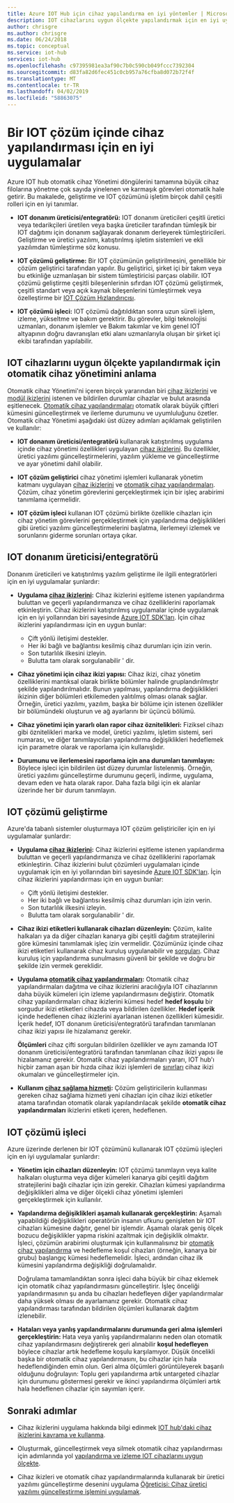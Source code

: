 ```yaml
---
title: Azure IOT Hub için cihaz yapılandırma en iyi yöntemler | Microsoft Docs
description: IOT cihazlarını uygun ölçekte yapılandırmak için en iyi uygulamalar hakkında bilgi edinin
author: chrisgre
ms.author: chrisgre
ms.date: 06/24/2018
ms.topic: conceptual
ms.service: iot-hub
services: iot-hub
ms.openlocfilehash: c97395981ea3af90c7b0c590cb049fccc7392304
ms.sourcegitcommit: d83fa82d6fec451c0cb957a76cfba8d072b72f4f
ms.translationtype: MT
ms.contentlocale: tr-TR
ms.lasthandoff: 04/02/2019
ms.locfileid: "58863075"
---
```

# <a name="best-practices-for-device-configuration-within-an-iot-solution"></a>Bir IOT çözüm içinde cihaz yapılandırması için en iyi uygulamalar

Azure IOT hub otomatik cihaz Yönetimi döngülerini tamamına büyük cihaz filolarına yönetme çok sayıda yinelenen ve karmaşık görevleri otomatik hale getirir. Bu makalede, geliştirme ve IOT çözümünü işletim birçok dahil çeşitli rolleri için en iyi tanımlar.

* **IOT donanım üreticisi/entegratörü:** IOT donanım üreticileri çeşitli üretici veya tedarikçileri üretilen veya başka üreticiler tarafından tümleşik bir IOT dağıtımı için donanım sağlayarak donanım derleyerek tümleştiricileri. Geliştirme ve üretici yazılımı, katıştırılmış işletim sistemleri ve ekli yazılımdan tümleştirme söz konusu.

* **IOT çözümü geliştirme:** Bir IOT çözümünün geliştirilmesini, genellikle bir çözüm geliştirici tarafından yapılır. Bu geliştirici, şirket içi bir takım veya bu etkinliğe uzmanlaşan bir sistem tümleştiricisi parçası olabilir. IOT çözümü geliştirme çeşitli bileşenlerinin sıfırdan IOT çözümü geliştirmek, çeşitli standart veya açık kaynak bileşenlerini tümleştirmek veya özelleştirme bir [IOT Çözüm Hızlandırıcısı](/azure/iot-accelerators/).

* **IOT çözümü işleci:** IOT çözümü dağıtıldıktan sonra uzun süreli işlem, izleme, yükseltme ve bakım gerektirir. Bu görevler, bilgi teknolojisi uzmanları, donanım işlemler ve Bakım takımlar ve kim genel IOT altyapının doğru davranışları etki alanı uzmanlarıyla oluşan bir şirket içi ekibi tarafından yapılabilir.

## <a name="understand-automatic-device-management-for-configuring-iot-devices-at-scale"></a>IOT cihazlarını uygun ölçekte yapılandırmak için otomatik cihaz yönetimini anlama

Otomatik cihaz Yönetimi'ni içeren birçok yararından biri [cihaz ikizlerini](iot-hub-devguide-device-twins.md) ve [modül ikizlerini](iot-hub-devguide-module-twins.md) istenen ve bildirilen durumlar cihazlar ve bulut arasında eşitlenecek. [Otomatik cihaz yapılandırmaları](iot-hub-auto-device-config.md) otomatik olarak büyük çiftleri kümesini güncelleştirmek ve ilerleme durumunu ve uyumluluğunu özetler. Otomatik cihaz Yönetimi aşağıdaki üst düzey adımları açıklamak geliştirilen ve kullanılır:

* **IOT donanım üreticisi/entegratörü** kullanarak katıştırılmış uygulama içinde cihaz yönetimi özellikleri uygulayan [cihaz ikizlerini](iot-hub-devguide-device-twins.md). Bu özellikler, üretici yazılımı güncelleştirmelerini, yazılım yükleme ve güncelleştirme ve ayar yönetimi dahil olabilir.

* **IOT çözüm geliştirici** cihaz yönetimi işlemleri kullanarak yönetim katmanı uygulayan [cihaz ikizlerini](iot-hub-devguide-device-twins.md) ve [otomatik cihaz yapılandırmaları](iot-hub-auto-device-config.md). Çözüm, cihaz yönetim görevlerini gerçekleştirmek için bir işleç arabirimi tanımlama içermelidir.

* **IOT çözüm işleci** kullanan IOT çözümü birlikte özellikle cihazları için cihaz yönetim görevlerini gerçekleştirmek için yapılandırma değişiklikleri gibi üretici yazılımı güncelleştirmelerini başlatma, ilerlemeyi izlemek ve sorunlarını giderme sorunları ortaya çıkar.

## <a name="iot-hardware-manufacturerintegrator"></a>IOT donanım üreticisi/entegratörü

Donanım üreticileri ve katıştırılmış yazılım geliştirme ile ilgili entegratörleri için en iyi uygulamalar şunlardır:

* **Uygulama [cihaz ikizlerini](iot-hub-devguide-device-twins.md):** Cihaz ikizlerini eşitleme istenen yapılandırma buluttan ve geçerli yapılandırmanıza ve cihaz özelliklerini raporlamak etkinleştirin. Cihaz ikizlerini katıştırılmış uygulamalar içinde uygulamak için en iyi yollarından biri sayesinde [Azure IOT SDK'ları](https://github.com/Azure/azure-iot-sdks). İçin cihaz ikizlerini yapılandırması için en uygun bunlar:

    * Çift yönlü iletişimi destekler.
    * Her iki bağlı ve bağlantısı kesilmiş cihaz durumları için izin verin.
    * Son tutarlılık ilkesini izleyin.
    * Bulutta tam olarak sorgulanabilir ' dir.

* **Cihaz yönetimi için cihaz ikizi yapısı:** Cihaz ikizi, cihaz yönetim özelliklerini mantıksal olarak birlikte bölümler halinde gruplandırılmıştır şekilde yapılandırılmalıdır. Bunun yapılması, yapılandırma değişiklikleri ikizinin diğer bölümleri etkilemeden yalıtılmış olması olanak sağlar. Örneğin, üretici yazılımı, yazılım, başka bir bölüme için istenen özellikler bir bölümündeki oluşturun ve ağ ayarlarını bir üçüncü bölümü. 

* **Cihaz yönetimi için yararlı olan rapor cihaz öznitelikleri:** Fiziksel cihazı gibi öznitelikleri marka ve model, üretici yazılımı, işletim sistemi, seri numarası, ve diğer tanımlayıcıları yapılandırma değişiklikleri hedeflemek için parametre olarak ve raporlama için kullanışlıdır.

* **Durumunu ve ilerlemesini raporlama için ana durumları tanımlayın:** Böylece işleci için bildirilen üst düzey durumlar listelenmiş. Örneğin, üretici yazılımı güncelleştirme durumunu geçerli, indirme, uygulama, devam eden ve hata olarak rapor. Daha fazla bilgi için ek alanlar üzerinde her bir durum tanımlayın.

## <a name="iot-solution-developer"></a>IOT çözümü geliştirme

Azure'da tabanlı sistemler oluşturmaya IOT çözüm geliştiriciler için en iyi uygulamalar şunlardır:

* **Uygulama [cihaz ikizlerini](iot-hub-devguide-device-twins.md):** Cihaz ikizlerini eşitleme istenen yapılandırma buluttan ve geçerli yapılandırmanıza ve cihaz özelliklerini raporlamak etkinleştirin. Cihaz ikizlerini bulut çözümleri uygulamaları içinde uygulamak için en iyi yollarından biri sayesinde [Azure IOT SDK'ları](https://github.com/Azure/azure-iot-sdks). İçin cihaz ikizlerini yapılandırması için en uygun bunlar:

    * Çift yönlü iletişimi destekler.
    * Her iki bağlı ve bağlantısı kesilmiş cihaz durumları için izin verin.
    * Son tutarlılık ilkesini izleyin.
    * Bulutta tam olarak sorgulanabilir ' dir.

* **Cihaz ikizi etiketleri kullanarak cihazları düzenleyin:** Çözüm, kalite halkaları ya da diğer cihazları kanarya gibi çeşitli dağıtım stratejilerini göre kümesini tanımlamak işleç izin vermelidir. Çözümünüz içinde cihaz ikizi etiketleri kullanarak cihaz kuruluş uygulanabilir ve [sorguları](iot-hub-devguide-query-language.md). Cihaz kuruluş için yapılandırma sunulmasını güvenli bir şekilde ve doğru bir şekilde izin vermek gereklidir.

* **Uygulama [otomatik cihaz yapılandırmaları](iot-hub-auto-device-config.md):** Otomatik cihaz yapılandırmaları dağıtma ve cihaz ikizlerini aracılığıyla IOT cihazlarının daha büyük kümeleri için izleme yapılandırmasını değiştirir. Otomatik cihaz yapılandırmaları cihaz ikizlerini kümesi hedef **hedef koşulu** bir sorgudur ikizi etiketleri cihazda veya bildirilen özellikler. **Hedef içerik** içinde hedeflenen cihaz ikizlerini ayarlanan istenen özellikleri kümesidir. İçerik hedef, IOT donanım üreticisi/entegratörü tarafından tanımlanan cihaz ikizi yapısı ile hizalamanız gerekir.

   **Ölçümleri** cihaz çifti sorguları bildirilen özellikler ve aynı zamanda IOT donanım üreticisi/entegratörü tarafından tanımlanan cihaz ikizi yapısı ile hizalamanız gerekir. Otomatik cihaz yapılandırmaları yararı, IOT hub'ı hiçbir zaman aşan bir hızda cihaz ikizi işlemleri de [sınırları](iot-hub-devguide-quotas-throttling.md) cihaz ikizi okumaları ve güncelleştirmeler için.

* **Kullanım [cihaz sağlama hizmeti](../iot-dps/how-to-manage-enrollments.md):** Çözüm geliştiricilerin kullanması gereken cihaz sağlama hizmeti yeni cihazları için cihaz ikizi etiketler atama tarafından otomatik olarak yapılandırılacak şekilde **otomatik cihaz yapılandırmaları** ikizlerini etiketi içeren, hedeflenen. 

## <a name="iot-solution-operator"></a>IOT çözümü işleci

Azure üzerinde derlenen bir IOT çözümünü kullanarak IOT çözümü işleçleri için en iyi uygulamalar şunlardır:

* **Yönetim için cihazları düzenleyin:** IOT çözümü tanımlayın veya kalite halkaları oluşturma veya diğer kümeleri kanarya gibi çeşitli dağıtım stratejilerini bağlı cihazlar için izin gerekir. Cihazları kümesi yapılandırma değişiklikleri alma ve diğer ölçekli cihaz yönetimi işlemleri gerçekleştirmek için kullanılır.

* **Yapılandırma değişiklikleri aşamalı kullanarak gerçekleştirin:**  Aşamalı yapabildiği değişiklikleri operatörün insanın ufkunu genişleten bir IOT cihazları kümesine dağıtır, genel bir işlemdir. Aşamalı olarak geniş ölçek bozucu değişiklikler yapma riskini azaltmak için değişiklik olmaktır.  İşleci, çözümün arabirimi oluşturmak için kullanmalısınız bir [otomatik cihaz yapılandırma](iot-hub-auto-device-config.md) ve hedefleme koşul cihazları (örneğin, kanarya bir grubu) başlangıç kümesi hedeflemelidir. İşleci, ardından cihaz ilk kümesini yapılandırma değişikliği doğrulamalıdır.

   Doğrulama tamamlandıktan sonra işleci daha büyük bir cihaz eklemek için otomatik cihaz yapılandırmasını güncelleştirir. İşleç önceliği yapılandırmasının şu anda bu cihazları hedefleyen diğer yapılandırmalar daha yüksek olması de ayarlamanız gerekir. Otomatik cihaz yapılandırması tarafından bildirilen ölçümleri kullanarak dağıtım izlenebilir.

* **Hataları veya yanlış yapılandırmalarını durumunda geri alma işlemleri gerçekleştirin:**  Hata veya yanlış yapılandırmalarını neden olan otomatik cihaz yapılandırmasını değiştirerek geri alınabilir **koşul hedefleyen** böylece cihazlar artık hedefleme koşulu karşılamıyor. Düşük öncelikli başka bir otomatik cihaz yapılandırmasını, bu cihazlar için hala hedeflendiğinden emin olun. Geri alma ölçümleri görüntüleyerek başarılı olduğunu doğrulayın: Toplu geri yapılandırma artık untargeted cihazlar için durumunu göstermesi gerekir ve ikinci yapılandırma ölçümleri artık hala hedeflenen cihazlar için sayımları içerir.

## <a name="next-steps"></a>Sonraki adımlar

* Cihaz ikizlerini uygulama hakkında bilgi edinmek [IOT hub'daki cihaz ikizlerini kavrama ve kullanma](iot-hub-devguide-device-twins.md).

* Oluşturmak, güncelleştirmek veya silmek otomatik cihaz yapılandırması için adımlarında yol [yapılandırma ve izleme IOT cihazlarını uygun ölçekte](iot-hub-auto-device-config.md).

* Cihaz ikizleri ve otomatik cihaz yapılandırmalarında kullanarak bir üretici yazılımı güncelleştirme desenini uygulama [Öğreticisi: Cihaz üretici yazılımı güncelleştirme işlemini uygulamak](tutorial-firmware-update.md).
